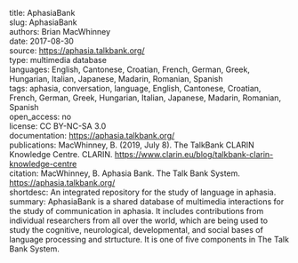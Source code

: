 title: AphasiaBank  
slug: AphasiaBank  
authors: Brian MacWhinney  
date: 2017-08-30  
source: https://aphasia.talkbank.org/  
type: multimedia database  
languages: English, Cantonese, Croatian, French, German, Greek, Hungarian, Italian, Japanese, Madarin, Romanian, Spanish  
tags: aphasia, conversation, language, English, Cantonese, Croatian, French, German, Greek, Hungarian, Italian, Japanese, Madarin, Romanian, Spanish    
open_access: no  
license: CC BY-NC-SA 3.0  
documentation: https://aphasia.talkbank.org/  
publications: MacWhinney, B. (2019, July 8). The TalkBank CLARIN Knowledge Centre. CLARIN. https://www.clarin.eu/blog/talkbank-clarin-knowledge-centre  
citation: MacWhinney, B. Aphasia Bank. The Talk Bank System. https://aphasia.talkbank.org/  
shortdesc: An integrated repository for the study of language in aphasia.  
summary: AphasiaBank is a shared database of multimedia interactions for the study of communication in aphasia. It includes contributions from individual researchers from all over the world, which are being used to study the cognitive, neurological, developmental, and social bases of language processing and strtucture. It is one of five components in The Talk Bank System.  
